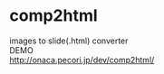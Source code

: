 comp2html
=========

images to slide(.html) converter  
DEMO  
http://onaca.pecori.jp/dev/comp2html/
